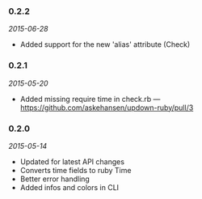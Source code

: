 ### 0.2.2
_2015-06-28_

* Added support for the new 'alias' attribute (Check)

### 0.2.1
_2015-05-20_

* Added missing require time in check.rb — https://github.com/askehansen/updown-ruby/pull/3

### 0.2.0
_2015-05-14_

* Updated for latest API changes
* Converts time fields to ruby Time
* Better error handling
* Added infos and colors in CLI